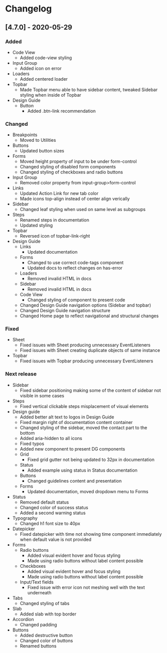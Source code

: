 # Changelog

## [4.7.0] - 2020-05-29

### Added
- Code View
  - Added code-view styling
- Input Group
  - Added icon on error
- Loaders
  - Added centered loader
- Topbar
  - Made Topbar menu able to have sidebar content, tweaked Sidebar styling when inside of Topbar
- Design Guide
  - Button
    - Added .btn-link recommendation

### Changed
- Breakpoints
  - Moved to Utilities
- Buttons
  - Updated button sizes
- Forms
  - Moved height property of input to be under form-control
  - Changed styling of disabled form components
  - Changed styling of checkboxes and radio buttons
- Input Group
  - Removed color property from input-group>form-control
- Links
  - Updated Action Link for new tab color
  - Made icons top-align instead of center align verically
- Sidebar
  - Changed leaf styling when used on same level as subgroups
- Steps
  - Renamed steps in documentation
  - Updated styling
- Topbar
  - Reversed icon of topbar-link-right
- Design Guide
  - Links
    - Updated documentation
  - Forms
    - Changed to use correct code-tags component
    - Updated docs to reflect changes on has-error
  - Loaders
    - Removed invalid HTML in docs
  - Sidebar
    - Removed invalid HTML in docs
  - Code View
    - Changed styling of component to present code
  - Changed Design Guide navigation options (Sidebar and topbar)
  - Changed Design Guide navigation structure
  - Changed Home page to reflect navigational and structural changes

### Fixed
- Sheet
  - Fixed issues with Sheet producing unnecessary EventListeners
  - Fixed issues with Sheet creating duplicate objects of same instance
- Topbar
  - Fixed issues with Topbar producing unnecessary EventListeners

### Next release
- Sidebar
  - Fixed sidebar positioning making some of the content of sidebar not visible in some cases
- Steps
  - Fixed vertical clickable steps misplacement of visual elements
- Design guide
  - Added better alt text to logos in Design Guide
  - Fixed margin right of documentation content container
  - Changed styling of the sidebar, moved the contact part to the bottom
  - Added aria-hidden to all icons
  - Fixed typos
  - Added new component to present DG components
  - Grid
    - Fixed grid gutter not being updated to 32px in documentation
  - Status
    - Added example using status in Status documentation
  - Buttons
    - Changed guidelines content and presentation
  - Forms
    - Updated documentation, moved dropdown menu to Forms
- Status
  - Removed default status
  - Changed color of success status
  - Added a second warning status
- Typography
  - Changed h1 font size to 40px
- Datepicker
  - Fixed datepicker with time not showing time component immediately when default value is not provided 
- Forms
  - Radio buttons
    - Added visual evident hover and focus styling
    - Made using radio buttons without label content possible
  - Checkboxes
    - Added visual evident hover and focus styling
    - Made using radio buttons without label content possible
  - Input/Text fields
    - Fixed issue with error icon not meshing well with the text underneath
- Tabs
  - Changed styling of tabs
- Slab
  - Added slab with top border
- Accordion
  - Changed padding
- Buttons
  - Added destructive button
  - Changed color of buttons
  - Renamed buttons